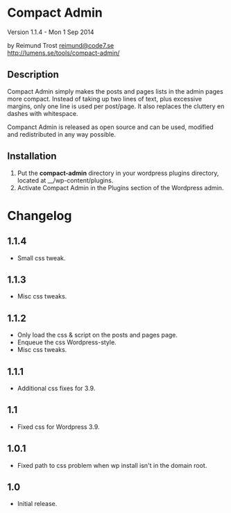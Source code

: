 Compact Admin
==========

Version 1.1.4 - Mon 1 Sep 2014  
  
by Reimund Trost <reimund@code7.se>  
<http://lumens.se/tools/compact-admin/>  

Description
-----------
Compact Admin simply makes the posts and pages lists in the admin pages more
compact. Instead of taking up two lines of text, plus excessive margins, only
one line is used per post/page. It also replaces the cluttery en dashes with
whitespace.

Companct Admin is released as open source and can be used, modified and
redistributed in any way possible.


Installation
------------
1. Put the __compact-admin__ directory in your wordpress plugins directory, located at __<wordpress>/wp-content/plugins.
2. Activate Compact Admin in the Plugins section of the Wordpress admin.


Changelog
=========

1.1.4
-----
* Small css tweak.

1.1.3
-----
* Misc css tweaks.

1.1.2
-----
* Only load the css & script on the posts and pages page.
* Enqueue the css Wordpress-style.
* Misc css tweaks.

1.1.1
-----
* Additional css fixes for 3.9.

1.1
---
* Fixed css for Wordpress 3.9.

1.0.1
-----
* Fixed path to css problem when wp install isn't in the domain root.

1.0
---
* Initial release.

